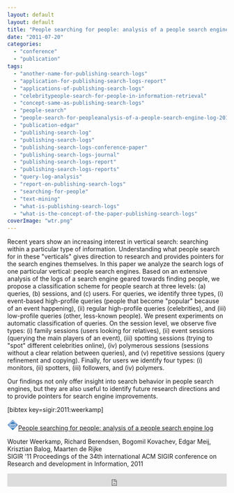 ```yaml
---
layout: default
layout: default
title: "People searching for people: analysis of a people search engine log"
date: "2011-07-20"
categories:
  - "conference"
  - "publication"
tags:
  - "another-name-for-publishing-search-logs"
  - "application-for-publishing-search-logs-report"
  - "applications-of-publishing-search-logs"
  - "celebritypeople-search-for-people-in-information-retrieval"
  - "concept-same-as-publishing-search-logs"
  - "people-search"
  - "people-search-for-peopleanalysis-of-a-people-search-engine-log-2011"
  - "publication-edgar"
  - "publishing-search-log"
  - "publishing-search-logs"
  - "publishing-search-logs-conference-paper"
  - "publishing-search-logs-journal"
  - "publishing-search-logs-report"
  - "publishing-search-logs-reports"
  - "query-log-analysis"
  - "report-on-publishing-search-logs"
  - "searching-for-people"
  - "text-mining"
  - "what-is-publishing-search-logs"
  - "what-is-the-concept-of-the-paper-publishing-search-logs"
coverImage: "wtr.png"
---
```


Recent years show an increasing interest in vertical search: searching within a particular type of information. Understanding what people search for in these "verticals" gives direction to research and provides pointers for the search engines themselves. In this paper we analyze the search logs of one particular vertical: people search engines. Based on an extensive analysis of the logs of a search engine geared towards finding people, we propose a classification scheme for people search at three levels: (a) queries, (b) sessions, and (c) users. For queries, we identify three types, (i) event-based high-profile queries (people that become "popular" because of an event happening), (ii) regular high-profile queries (celebrities), and (iii) low-profile queries (other, less-known people). We present experiments on automatic classification of queries. On the session level, we observe five types: (i) family sessions (users looking for relatives), (ii) event sessions (querying the main players of an event), (iii) spotting sessions (trying to "spot" different celebrities online), (iv) polymerous sessions (sessions without a clear relation between queries), and (v) repetitive sessions (query refinement and copying). Finally, for users we identify four types: (i) monitors, (ii) spotters, (iii) followers, and (iv) polymers.

Our findings not only offer insight into search behavior in people search engines, but they are also useful to identify future research directions and to provide pointers for search engine improvements.

\[bibtex key=sigir:2011:weerkamp\]

![ACM DL Author-ize service](/assets/img/images/oa.gif)[People searching for people: analysis of a people search engine log](http://dl.acm.org/authorize?6550391 "People searching for people: analysis of a people search engine log")

Wouter Weerkamp, Richard Berendsen, Bogomil Kovachev, Edgar Meij, Krisztian Balog, Maarten de Rijke  
SIGIR '11 Proceedings of the 34th international ACM SIGIR conference on Research and development in Information, 2011

<iframe src="http://dl.acm.org/authorizestats?6550391" width="100%" height="30" scrolling="no" frameborder="0">frames are not supported</iframe>
